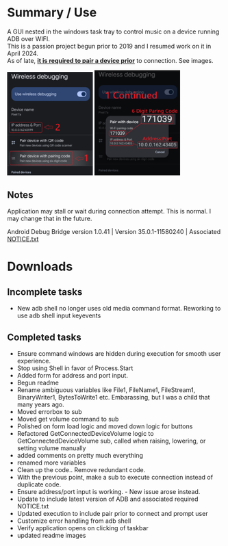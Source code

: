 # Summary / Use
A GUI nested in the windows task tray to control music on a device running ADB over WIFI.\
This is a passion project begun prior to 2019 and I resumed work on it in April 2024.\
As of late, <u>**it is required to pair a device prior**</u> to connection. See images.
<!-- inc image -->
<!-- ![Image](/README-pair1.png) -->
<img src="https://raw.githubusercontent.com/moefingers/windows-wifi-adb-gui/shepherd/README-pair1.png" width="200">
<img src="https://raw.githubusercontent.com/moefingers/windows-wifi-adb-gui/shepherd/README-pair2.png" width="200">

## Notes
Application may stall or wait during connection attempt. This is normal. I may change that in the future.

Android Debug Bridge version 1.0.41 | Version 35.0.1-11580240 | Associated [NOTICE.txt](https://github.com/moefingers/windows-wifi-adb-gui/notice.txt)

# Downloads
[](https://github.com/moefingers/windows-wifi-adb-gui/release/WIFI%20ADB%20GUI)
<!-- the above line is a placeholder -->
## Incomplete tasks
- New adb shell no longer uses old media command format. Reworking to use adb shell input keyevents


## Completed tasks
- Ensure command windows are hidden during execution for smooth user experience.
- Stop using Shell in favor of Process.Start
- Added form for address and port input.
- Begun readme
- Rename ambiguous variables like File1, FileName1, FileStream1, BinaryWriter1, BytesToWrite1 etc. Embarassing, but I was a child that many years ago.
- Moved errorbox to sub
- Moved get volume command to sub
- Polished on form load logic and moved down logic for buttons
- Refactored GetConnectedDeviceVolume logic to GetConnectedDeviceVolume sub, called when raising, lowering, or setting volume manually
- added comments on pretty much everything
- renamed more variables
- Clean up the code.. Remove redundant code.
- With the previous point, make a sub to execute connection instead of duplicate code.
- Ensure address/port input is working. - New issue arose instead.
- Update to include latest version of ADB and associated required NOTICE.txt
- Updated execution to include pair prior to connect and prompt user
- Customize error handling from adb shell
- Verify application opens on clicking of taskbar
- updated readme images